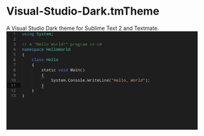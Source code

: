 Visual-Studio-Dark.tmTheme
==========================

A Visual Studio Dark theme for Sublime Text 2 and Textmate.
![screen](https://github.com/tgienger/Visual-Studio-Dark.tmTheme/raw/master/screenshot.png)

